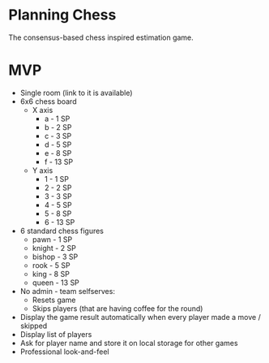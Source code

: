 # Planning Chess
The consensus-based chess inspired estimation game.

# MVP
- Single room (link to it is available)
- 6x6 chess board
  - X axis
    - a - 1 SP
    - b - 2 SP
    - c - 3 SP
    - d - 5 SP
    - e - 8 SP
    - f - 13 SP
  - Y axis
    - 1 - 1 SP
    - 2 - 2 SP
    - 3 - 3 SP
    - 4 - 5 SP
    - 5 - 8 SP
    - 6 - 13 SP
- 6 standard chess figures
  - pawn - 1 SP
  - knight - 2 SP
  - bishop - 3 SP
  - rook - 5 SP
  - king - 8 SP
  - queen - 13 SP
- No admin - team selfserves:
  - Resets game
  - Skips players (that are having coffee for the round)
- Display the game result automatically when every player made a move / skipped
- Display list of players
- Ask for player name and store it on local storage for other games
- Professional look-and-feel
